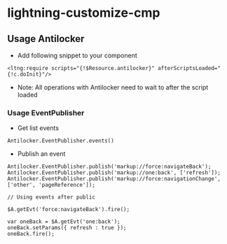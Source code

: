 # lightning-customize-cmp

## Usage Antilocker

- Add following snippet to your component
```
<ltng:require scripts="{!$Resource.antilocker}" afterScriptsLoaded="{!c.doInit}"/>
```
- Note: All operations with Antilocker need to wait to after the script loaded

### Usage EventPublisher

- Get list events
```
Antilocker.EventPublisher.events()
```

- Publish an event

```
Antilocker.EventPublisher.publish('markup://force:navigateBack');
Antilocker.EventPublisher.publish('markup://one:back', ['refresh']);
Antilocker.EventPublisher.publish('markup://force:navigationChange', ['other', 'pageReference']);

// Using events after public

$A.getEvt('force:navigateBack').fire();

var oneBack = $A.getEvt('one:back');
oneBack.setParams({ refresh : true });
oneBack.fire();
```